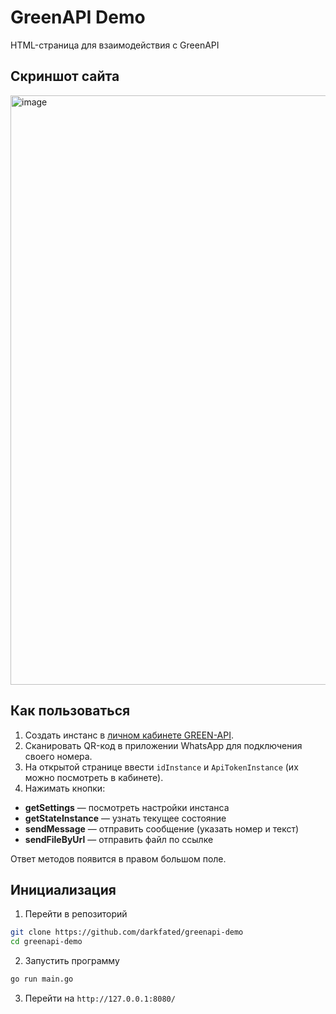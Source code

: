 # GreenAPI Demo
HTML-страница для взаимодействия с GreenAPI

## Скриншот сайта
<img width="1903" height="943" alt="image" src="https://github.com/user-attachments/assets/16c477aa-cd9c-468a-b242-adcf9062737b" />

## Как пользоваться
1. Создать инстанс в [личном кабинете GREEN-API](https://console.green-api.com/).
2. Сканировать QR-код в приложении WhatsApp для подключения своего номера.
3. На открытой странице ввести `idInstance` и `ApiTokenInstance` (их можно посмотреть в кабинете).
4. Нажимать кнопки:
  - **getSettings** — посмотреть настройки инстанса
  - **getStateInstance** — узнать текущее состояние
  - **sendMessage** — отправить сообщение (указать номер и текст)
  - **sendFileByUrl** — отправить файл по ссылке

Ответ методов появится в правом большом поле.

## Инициализация
1. Перейти в репозиторий
```bash
git clone https://github.com/darkfated/greenapi-demo
cd greenapi-demo
```
2. Запустить программу
```bash
go run main.go
```
3. Перейти на `http://127.0.0.1:8080/`
